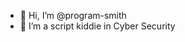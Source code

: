 - 👋 Hi, I’m @program-smith
- 👀 I’m a script kiddie in Cyber Security

<!---
program-smith/program-smith is a ✨ special ✨ repository because its `README.md` (this file) appears on your GitHub profile.
You can click the Preview link to take a look at your changes.
--->
